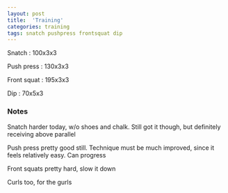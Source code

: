 ```yaml
---
layout: post
title:  'Training'
categories: training
tags: snatch pushpress frontsquat dip
---
```


Snatch :   100x3x3

Push press  : 130x3x3

Front squat   :   195x3x3

Dip      :   70x5x3

### Notes

Snatch harder today, w/o shoes and chalk. Still got it though, but definitely receiving above parallel

Push press pretty good still. Technique must be much improved, since it feels relatively easy. Can progress

Front squats pretty hard, slow it down

Curls too, for the gurls
